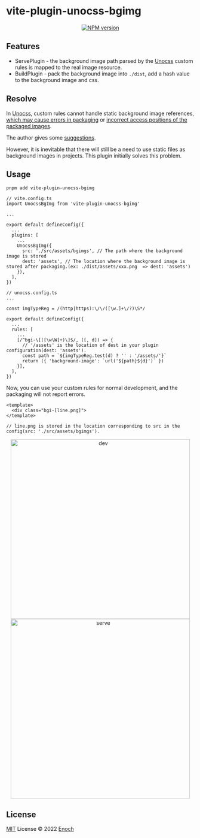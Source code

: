 # vite-plugin-unocss-bgimg

<p align="center">
<a href="https://www.npmjs.com/package/vite-plugin-unocss-bgimg"><img src="https://img.shields.io/npm/v/vite-plugin-unocss-bgimg?color=c95f8b&amp;label=" alt="NPM version"></a>
</p>

## Features
- ServePlugin - the background image path parsed by the [Unocss](https://github.com/unocss/unocss) custom rules is mapped to the real image resource.
- BuildPlugin - pack the background image into ```./dist```, add a hash value to the background image and css.

## Resolve
In [Unocss](https://github.com/unocss/unocss), custom rules cannot handle static background image references, [which may cause errors in packaging](https://github.com/unocss/unocss/issues/1048) or [incorrect access positions of the packaged images](https://github.com/unocss/unocss/issues/1397).

The author gives some [suggestions](https://github.com/unocss/unocss/issues/1397#issuecomment-1221592140).

However, it is inevitable that there will still be a need to use static files as background images in projects. This plugin initially solves this problem.

## Usage
``` pnpm add vite-plugin-unocss-bgimg ```

```
// vite.config.ts
import UnocssBgImg from 'vite-plugin-unocss-bgimg'

...

export default defineConfig({
  ...
  plugins: [
    ...
    UnocssBgImg({
      src: './src/assets/bgimgs', // The path where the background image is stored
      dest: 'assets', // The location where the background image is stored after packaging.(ex: ./dist/assets/xxx.png  => dest: 'assets')
    }),
  ],
})

```

```
// unocss.config.ts
...

const imgTypeReg = /(http|https):\/\/([\w.]+\/?)\S*/

export default defineConfig({
  ...
  rules: [
    ...
    [/^bgi-\[([\w\W]+)\]$/, ([, d]) => {
      // '/assets' is the location of dest in your plugin configuration(dest: 'assets').
      const path = `${imgTypeReg.test(d) ? '' : '/assets/'}`
      return ({ 'background-image': `url('${path}${d}')` })
    }],
  ],
})

```

Now, you can use your custom rules for normal development, and the packaging will not report errors.

```
<template>
  <div class="bgi-[line.png]">
</template>

// line.png is stored in the location corresponding to src in the config(src: './src/assets/bgimgs').
```

<p align="center">
<img src="./assets/dev.png" title="dev" style="width:50vw;" />

<img src="./assets/serve.png" title="serve" style="width:50vw;" />
</p>

## License

[MIT](./LICENSE) License © 2022 [Enoch](https://github.com/enochzzz)
